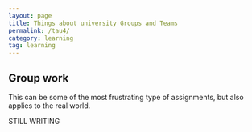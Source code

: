 ```yaml
---
layout: page
title: Things about university Groups and Teams
permalink: /tau4/
category: learning
tag: learning
---
```


## Group work
This can be some of the most frustrating type of assignments, but also applies to the real world.


STILL WRITING
